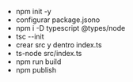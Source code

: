 - npm init -y
- configurar package.jsono
- npm i -D typescript @types/node
- tsc --init
- crear src y dentro index.ts
- ts-node src/index.ts
- npm run build
- npm publish
